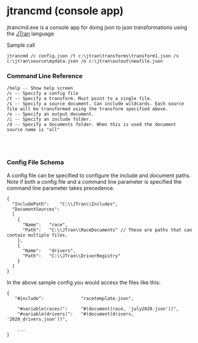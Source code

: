 # jtrancmd (console app)
   jtrancmd.exe is a console app for doing json to json transformations using the [JTran](../../../blob/master/readme.md) language

Sample call

    jtrancmd /c config.json /t c:\jtran\transforms\transform1.json /s c:\jtran\source\mydata.json /o c:\jtran\outout\newfile.json



### Command Line Reference

    /help -- Show help screen
    /c -- Specify a config file
    /t -- Specify a transform. Must point to a single file.
    /s -- Specify a source document. Can include wildcards. Each source file will be transformed using the transform specified above.
    /o -- Specify an output document.
    /i -- Specify an include folder.
    /d -- Specify a documents folder. When this is used the document source name is "all"

<br><br>

### Config File Schema

A config file can be specified to configure the include and document paths. Note if both a config file and a command line parameter is specified the command line parameter takes precedence.

    {
      "IncludePath":    "C:\\JTran\\Includes",
      "DocumentSources": 
      [
        {
          "Name":   "race",
          "Path":   "C:\\JTran\\RaceDocuments" // These are paths that can contain multiple files. 
        },
        {
          "Name":   "drivers",
          "Path":   "C:\\JTran\\DriverRegistry"
        }
      ]
    }

In the above sample config you would access the files like this:

    {
       "#include":              "racetemplate.json",

        "#variable(races)":     "#(document(race, 'july2020.json'))",
        "#variable(drivers)":   "#(document(drivers, '2020_drivers.json'))",

        ...
    }
